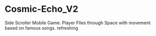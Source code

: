 # Cosmic-Echo_V2
 Side Scroller Mobile Game. Player FIles through Space with movement based on famous songs.
refreshing
